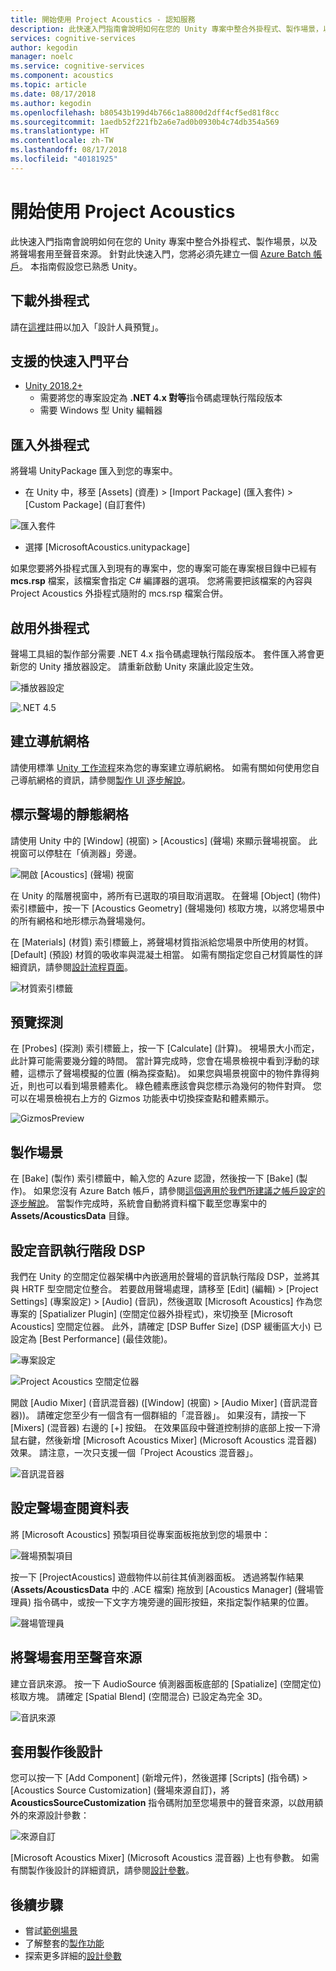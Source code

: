 ```yaml
---
title: 開始使用 Project Acoustics - 認知服務
description: 此快速入門指南會說明如何在您的 Unity 專案中整合外掛程式、製作場景，以及將聲場套用至聲音來源。
services: cognitive-services
author: kegodin
manager: noelc
ms.service: cognitive-services
ms.component: acoustics
ms.topic: article
ms.date: 08/17/2018
ms.author: kegodin
ms.openlocfilehash: b80543b199d4b766c1a8800d2dff4cf5ed81f8cc
ms.sourcegitcommit: 1aedb52f221fb2a6e7ad0b0930b4c74db354a569
ms.translationtype: HT
ms.contentlocale: zh-TW
ms.lasthandoff: 08/17/2018
ms.locfileid: "40181925"
---
```

# <a name="getting-started-with-project-acoustics"></a>開始使用 Project Acoustics
此快速入門指南會說明如何在您的 Unity 專案中整合外掛程式、製作場景，以及將聲場套用至聲音來源。 針對此快速入門，您將必須先建立一個 [Azure Batch 帳戶](create-azure-account.md)。 本指南假設您已熟悉 Unity。

## <a name="download-the-plugin"></a>下載外掛程式
請在[這裡](https://forms.office.com/Pages/ResponsePage.aspx?id=v4j5cvGGr0GRqy180BHbRwMoAEhDCLJNqtVIPwQN6rpUOFRZREJRR0NIQllDOTQ1U0JMNVc4OFNFSy4u)註冊以加入「設計人員預覽」。

## <a name="supported-platforms-for-quickstart"></a>支援的快速入門平台
* [Unity 2018.2+](http://www.unity3d.com)
  * 需要將您的專案設定為 **.NET 4.x 對等**指令碼處理執行階段版本 
  * 需要 Windows 型 Unity 編輯器

## <a name="import-the-plugin"></a>匯入外掛程式
將聲場 UnityPackage 匯入到您的專案中。 
* 在 Unity 中，移至 [Assets] \(資產\) > [Import Package] \(匯入套件\) > [Custom Package] \(自訂套件\)

![匯入套件](media/ImportPackage.png)  

* 選擇 [MicrosoftAcoustics.unitypackage]

如果您要將外掛程式匯入到現有的專案中，您的專案可能在專案根目錄中已經有 **mcs.rsp** 檔案，該檔案會指定 C# 編譯器的選項。 您將需要把該檔案的內容與 Project Acoustics 外掛程式隨附的 mcs.rsp 檔案合併。

## <a name="enable-the-plugin"></a>啟用外掛程式
聲場工具組的製作部分需要 .NET 4.x 指令碼處理執行階段版本。 套件匯入將會更新您的 Unity 播放器設定。 請重新啟動 Unity 來讓此設定生效。

![播放器設定](media/PlayerSettings.png)

![.NET 4.5](media/Net45.png)

## <a name="create-a-navigation-mesh"></a>建立導航網格
請使用標準 [Unity 工作流程](https://docs.unity3d.com/Manual/nav-BuildingNavMesh.html)來為您的專案建立導航網格。 如需有關如何使用您自己導航網格的資訊，請參閱[製作 UI 逐步解說](bake-ui-walkthrough.md)。

## <a name="mark-static-meshes-for-acoustics"></a>標示聲場的靜態網格
請使用 Unity 中的 [Window] \(視窗\) > [Acoustics] \(聲場\)  來顯示聲場視窗。 此視窗可以停駐在「偵測器」旁邊。

![開啟 [Acoustics] \(聲場\) 視窗](media/WindowAcoustics.png)

在 Unity 的階層視窗中，將所有已選取的項目取消選取。 在聲場 [Object] \(物件\) 索引標籤中，按一下 [Acoustics Geometry] \(聲場幾何\) 核取方塊，以將您場景中的所有網格和地形標示為聲場幾何。

在 [Materials] \(材質\) 索引標籤上，將聲場材質指派給您場景中所使用的材質。 [Default] \(預設\) 材質的吸收率與混凝土相當。 如需有關指定您自己材質屬性的詳細資訊，請參閱[設計流程頁面](design-process.md)。

![材質索引標籤](media/MaterialsTab.png)

## <a name="preview-the-probes"></a>預覽探測
在 [Probes] \(探測\) 索引標籤上，按一下 [Calculate] \(計算\)。 視場景大小而定，此計算可能需要幾分鐘的時間。 當計算完成時，您會在場景檢視中看到浮動的球體，這標示了聲場模擬的位置 (稱為探查點)。 如果您與場景視窗中的物件靠得夠近，則也可以看到場景體素化。 綠色體素應該會與您標示為幾何的物件對齊。 您可以在場景檢視右上方的 Gizmos 功能表中切換探查點和體素顯示。

![GizmosPreview](media/BakePreviewWithGizmos.png)

## <a name="bake-the-scene"></a>製作場景
在 [Bake] \(製作\) 索引標籤中，輸入您的 Azure 認證，然後按一下 [Bake] \(製作\)。 如果您沒有 Azure Batch 帳戶，請參閱[這個適用於我們所建議之帳戶設定的逐步解說](create-azure-account.md)。
當製作完成時，系統會自動將資料檔下載至您專案中的 **Assets/AcousticsData** 目錄。

## <a name="set-up-audio-runtime-dsp"></a>設定音訊執行階段 DSP
我們在 Unity 的空間定位器架構中內嵌適用於聲場的音訊執行階段 DSP，並將其與 HRTF 型空間定位整合。 若要啟用聲場處理，請移至 [Edit] \(編輯\) > [Project Settings] \(專案設定\) > [Audio] \(音訊\)，然後選取 [Microsoft Acoustics] 作為您專案的 [Spatializer Plugin] \(空間定位器外掛程式\)，來切換至 [Microsoft Acoustics] 空間定位器。 此外，請確定 [DSP Buffer Size] \(DSP 緩衝區大小\) 已設定為 [Best Performance] \(最佳效能\)。

![專案設定](media/ProjectSettings.png)  

![Project Acoustics 空間定位器](media/ChooseSpatializer.png)

開啟 [Audio Mixer] \(音訊混音器\) ([Window] \(視窗\) > [Audio Mixer] \(音訊混音器\))。 請確定您至少有一個含有一個群組的「混音器」。 如果沒有，請按一下 [Mixers] \(混音器\) 右邊的 [+] 按鈕。 在效果區段中聲道控制排的底部上按一下滑鼠右鍵，然後新增 [Microsoft Acoustics Mixer] \(Microsoft Acoustics 混音器\) 效果。 請注意，一次只支援一個「Project Acoustics 混音器」。

![音訊混音器](media/AudioMixer.png)

## <a name="set-up-the-acoustics-lookup-table"></a>設定聲場查閱資料表
將 [Microsoft Acoustics] 預製項目從專案面板拖放到您的場景中：

![聲場預製項目](media/AcousticsPrefab.png)

按一下 [ProjectAcoustics] 遊戲物件以前往其偵測器面板。 透過將製作結果 (**Assets/AcousticsData** 中的 .ACE 檔案) 拖放到 [Acoustics Manager] \(聲場管理員\) 指令碼中，或按一下文字方塊旁邊的圓形按鈕，來指定製作結果的位置。

![聲場管理員](media/AcousticsManager.png)  

## <a name="apply-acoustics-to-sound-sources"></a>將聲場套用至聲音來源
建立音訊來源。 按一下 AudioSource 偵測器面板底部的 [Spatialize] \(空間定位\) 核取方塊。 請確定 [Spatial Blend] \(空間混合\) 已設定為完全 3D。  

![音訊來源](media/AudioSource.png)

## <a name="apply-post-bake-design"></a>套用製作後設計
您可以按一下 [Add Component] \(新增元件\)，然後選擇 [Scripts] \(指令碼\) > [Acoustics Source Customization] \(聲場來源自訂\)，將 **AcousticsSourceCustomization** 指令碼附加至您場景中的聲音來源，以啟用額外的來源設計參數：

![來源自訂](media/SourceCustomization.png)

[Microsoft Acoustics Mixer] \(Microsoft Acoustics 混音器\) 上也有參數。 如需有關製作後設計的詳細資訊，請參閱[設計參數](design-process.md)。

## <a name="next-steps"></a>後續步驟
* 嘗試[範例場景](sample-walkthrough.md)
* 了解整套的[製作功能](bake-ui-walkthrough.md)
* 探索更多詳細的[設計參數](design-process.md)

